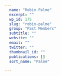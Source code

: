 ```yaml
---
  name: "Robin Palme"
  excerpt: ""
  wp_id: 175
  slug: "robin-palme"
  group: "Past Members"
  subtitle: ""
  website: ""
  email: ""
  twitter: ""
  thumbnail_id: ""
  publications: []
  sort_name: "Palme"

---
```

